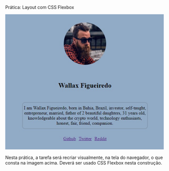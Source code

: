 Prática: Layout com CSS Flexbox

![Layout a ser reproduzido](image.jpeg)

Nesta prática, a tarefa será recriar visualmente, na tela do navegador, o que
consta na imagem acima. Deverá ser usado CSS Flexbox nesta construção.
